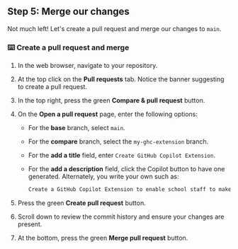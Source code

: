## Step 5: Merge our changes

Not much left! Let's create a pull request and merge our changes to `main`.

<!-- Insert theory here that supports the course -->

### :keyboard: Create a pull request and merge

1. In the web browser, navigate to your repository.
1. At the top click on the **Pull requests** tab. Notice the banner suggesting to create a pull request.
1. In the top right, press the green **Compare & pull request** button.
1. On the **Open a pull request** page, enter the following options:

   - For the **base** branch, select `main`.
   - For the **compare** branch, select the `my-ghc-extension` branch.
   - For the **add a title** field, enter `Create GitHub Copilot Extension`.
   - For the **add a description** field, click the Copilot button to have one generated.
     Alternately, you write your own such as:

     ```md
     Create a GitHub Copilot Extension to enable school staff to make their customize web and desktop applications.
     ```

1. Press the green **Create pull request** button.
1. Scroll down to review the commit history and ensure your changes are present.
1. At the bottom, press the green **Merge pull request** button.
